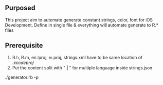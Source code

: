 
## Purposed
This project aim to automate generate constant strings, color, font for iOS Development. Define in single file & everything will automate generate to R.* files

## Prerequisite
1. R.h, R.m, en.lproj, vi.proj, strings.xml have to be same location of *.xcodeproj*
2. Put the content split with " | " for multiple language inside strings.json

./generator.rb -p <projectRootPath>